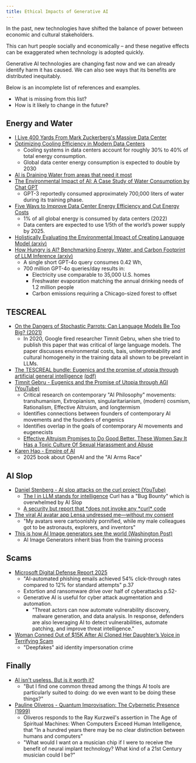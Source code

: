```yaml
---
title: Ethical Impacts of Generative AI
---
```


In the past, new technologies have shifted the balance of power between economic and cultural stakeholders.

This can hurt people socially and economically – and these negative effects can be exaggerated when technology is adopted quickly.

Generative AI technologies are changing fast now and we can already identify harm it has caused. We can also see ways that its benefits are distributed inequitably.

Below is an incomplete list of references and examples.

- What is missing from this list?
- How is it likely to change in the future?

## Energy and Water

- [I Live 400 Yards From Mark Zuckerberg's Massive Data Center](https://www.google.com/search?client=firefox-b-1-d&q=more+perfect+union+data+centers#fpstate=ive&vld=cid:6c382bd3,vid:DGjj7wDYaiI,st:0)
- [Optimizing Cooling Efficiency in Modern Data Centers](https://www.datacenterknowledge.com/energy-power-supply/optimizing-cooling-efficiency-in-modern-data-centers)
  - Cooling systems in data centers account for roughly 30% to 40% of total energy consumption.
  - Global data center energy consumption is expected to double by 2030
- [AI is Draining Water from areas that need it most](https://www.bloomberg.com/graphics/2025-ai-impacts-data-centers-water-data/?accessToken=eyJhbGciOiJIUzI1NiIsInR5cCI6IkpXVCJ9.eyJzb3VyY2UiOiJTdWJzY3JpYmVyR2lmdGVkQXJ0aWNsZSIsImlhdCI6MTc0NjczMTkwMCwiZXhwIjoxNzQ3MzM2NzAwLCJhcnRpY2xlSWQiOiJTVlhRQ1NEV0xVNjgwMCIsImJjb25uZWN0SWQiOiI2NDE5MTFBQjEzOTg0M0FGOEQ1MzEzOEEwQjkzQzdGMiJ9.q4q_84QGZUNRNig3SBDUVdsF2UGFko2J65FTWHjSRoE)
- [The Environmental Impact of AI: A Case Study of Water Consumption by Chat GPT](https://www.puiij.com/index.php/research/article/view/39/23)
  - GPT-3 reportedly consumed approximately 700,000 liters of water during its training phase.
- [Five Ways to Improve Data Center Energy Efficiency and Cut Energy Costs](https://www.danfoss.com/en/about-danfoss/insights-for-tomorrow/integrated-energy-systems/data-center-power-consumption/#:~:text=The%20International%20Energy%20Agency%20estimates,and%20need%20to%20be%20cooled.)
  - 1% of all global energy is consumed by data centers (2022)
  - Data centers are expected to use 1/5th of the world’s power supply by 2025.
- [Holistically Evaluating the Environmental Impact of Creating Language Model (arxiv)](https://arxiv.org/abs/2503.05804)
- [How Hungry is AI? Benchmarking Energy, Water, and Carbon Footprint of LLM Inference (arxiv)](https://arxiv.org/abs/2505.09598)
  - A single short GPT-4o query consumes 0.42 Wh,
  - 700 million GPT-4o queries/day results in:
    - Electricity use comparable to 35,000 U.S. homes
    - Freshwater evaporation matching the annual drinking needs of 1.2 million people
    - Carbon emissions requiring a Chicago-sized forest to offset

## TESCREAL

- [On the Dangers of Stochastic Parrots: Can Language Models Be Too Big? (2021)](https://dl.acm.org/doi/pdf/10.1145/3442188.3445922)
  - In 2020, Google fired researcher Timnit Gebru, when she tried to publish this paper that was critical of large language models. The paper discusses environmental costs, bais, uniterpreteability and cultural homogeneity in the training data all shown to be prevelant in LLMs.
- [The TESCREAL bundle: Eugenics and the promise of utopia through artificial general intelligence](https://firstmonday.org/ojs/index.php/fm/article/view/13636/11599) [(pdf)](https://firstmonday.org/ojs/index.php/fm/article/view/13636/11606)
- [Timnit Gebru - Eugenics and the Promise of Utopia through AGI (YouTube)](https://www.youtube.com/watch?v=P7XT4TWLzJw)
  - Critical research on contemporary "AI Philosophy" movements: transhumanism, Extropianism, singularitarianism, (modern) cosmism, Rationalism, Effective Altruism, and longtermism
  - Identifies connections between founders of contemporary AI movements and the founders of engenics
  - Identifies overlap in the goals of contemporary AI movements and eugenecists
  - [Effective Altruism Promises to Do Good Better. These Women Say It Has a Toxic Culture Of Sexual Harassment and Abuse](https://time.com/6252617/effective-altruism-sexual-harassment/)
- [Karen Hao - Empire of AI](https://karendhao.com/)
  - 2025 book about OpenAI and the "AI Arms Race"

## AI Slop

- [Daniel Stenberg - AI slop attacks on the curl project (YouTube)](https://youtu.be/6n2eDcRjSsk?t=203)
  - [The I in LLM stands for intelligence](https://daniel.haxx.se/blog/2024/01/02/the-i-in-llm-stands-for-intelligence/) Curl has a "Bug Bounty" which is overwhelmed by AI Slop
  - [A security but report that *does not invoke any *curl\* code](https://hackerone.com/reports/3340109)
- [The viral AI avatar app Lensa undressed me—without my consent](https://www.technologyreview.com/2022/12/12/1064751/the-viral-ai-avatar-app-lensa-undressed-me-without-my-consent/)
  - "My avatars were cartoonishly pornified, while my male colleagues got to be astronauts, explorers, and inventors"
- [This is how AI Image generators see the world (Washington Post)](https://www.washingtonpost.com/technology/interactive/2023/ai-generated-images-bias-racism-sexism-stereotypes/)
  - AI Image Generators inherit bias from the training process

## Scams

- [Microsoft Digital Defense Report 2025](https://cdn-dynmedia-1.microsoft.com/is/content/microsoftcorp/microsoft/msc/documents/presentations/CSR/Microsoft-Digital-Defense-Report-2025.pdf#page=1)
  - "AI-automated phishing emails achieved 54% click-through rates compared to 12% for standard attempts" p.37
  - Extortion and ransomware drive over half of cyberattacks p.52-
  - Generative AI is useful for cyber attack augmentation and automation.
    - "Threat actors can now automate vulnerability discovery, malware generation, and data analysis. In response, defenders are also leveraging AI to detect vulnerabilities, automate patching, and improve threat intelligence."
- [Woman Conned Out of $15K After AI Cloned Her Daughter’s Voice in Terrifying Scam](https://people.com/woman-conned-out-of-usd15k-after-ai-cloned-daughters-voice-terrifying-scam-11775622)
  - "Deepfakes" aid identity impersonation crime

## Finally

- [AI isn't useless. But is it worth it?](https://www.citationneeded.news/ai-isnt-useless/)
  - "But I find one common thread among the things AI tools are particularly suited to doing: do we even want to be doing these things?"
- [Pauline Oliveros - Quantum Improvisation: The Cybernetic Presence (1999)](https://www.hz-journal.org/n16/oliveros.html)
  - Oliveros responds to the Ray Kurzweil's assertion in The Age of Spiritual Machines: When Computers Exceed Human Intelligence, that "In a hundred years there may be no clear distinction between humans and computers"
  - "What would I want on a musician chip if I were to receive the benefit of neural implant technology? What kind of a 21st Century musician could I be?"
